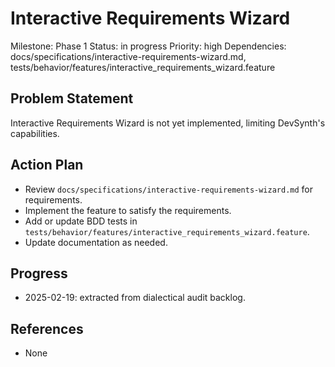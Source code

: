 # Interactive Requirements Wizard
Milestone: Phase 1
Status: in progress
Priority: high
Dependencies: docs/specifications/interactive-requirements-wizard.md, tests/behavior/features/interactive_requirements_wizard.feature

## Problem Statement
Interactive Requirements Wizard is not yet implemented, limiting DevSynth's capabilities.


## Action Plan
- Review `docs/specifications/interactive-requirements-wizard.md` for requirements.
- Implement the feature to satisfy the requirements.
- Add or update BDD tests in `tests/behavior/features/interactive_requirements_wizard.feature`.
- Update documentation as needed.

## Progress
- 2025-02-19: extracted from dialectical audit backlog.

## References
- None

